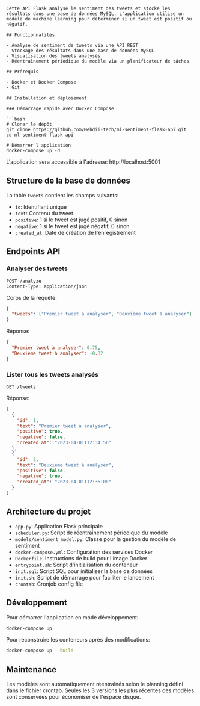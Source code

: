```# API d'Analyse de Sentiment pour Tweets

Cette API Flask analyse le sentiment des tweets et stocke les résultats dans une base de données MySQL. L'application utilise un modèle de machine learning pour déterminer si un tweet est positif ou négatif.

## Fonctionnalités

- Analyse de sentiment de tweets via une API REST
- Stockage des résultats dans une base de données MySQL
- Visualisation des tweets analysés
- Réentraînement périodique du modèle via un planificateur de tâches

## Prérequis

- Docker et Docker Compose
- Git

## Installation et déploiement

### Démarrage rapide avec Docker Compose

```bash
# Cloner le dépôt
git clone https://github.com/Mehdii-tech/ml-sentiment-flask-api.git
cd ml-sentiment-flask-api

# Démarrer l'application
docker-compose up -d
```

L'application sera accessible à l'adresse: http://localhost:5001

## Structure de la base de données

La table `tweets` contient les champs suivants:

- `id`: Identifiant unique
- `text`: Contenu du tweet
- `positive`: 1 si le tweet est jugé positif, 0 sinon
- `negative`: 1 si le tweet est jugé négatif, 0 sinon
- `created_at`: Date de création de l'enregistrement

## Endpoints API

### Analyser des tweets

```
POST /analyze
Content-Type: application/json
```

Corps de la requête:

```json
{
  "tweets": ["Premier tweet à analyser", "Deuxième tweet à analyser"]
}
```

Réponse:

```json
{
  "Premier tweet à analyser": 0.75,
  "Deuxième tweet à analyser": -0.32
}
```

### Lister tous les tweets analysés

```
GET /tweets
```

Réponse:

```json
[
  {
    "id": 1,
    "text": "Premier tweet à analyser",
    "positive": true,
    "negative": false,
    "created_at": "2023-04-01T12:34:56"
  },
  {
    "id": 2,
    "text": "Deuxième tweet à analyser",
    "positive": false,
    "negative": true,
    "created_at": "2023-04-01T12:35:00"
  }
]
```

## Architecture du projet

- `app.py`: Application Flask principale
- `scheduler.py`: Script de réentraînement périodique du modèle
- `models/sentiment_model.py`: Classe pour la gestion du modèle de sentiment
- `docker-compose.yml`: Configuration des services Docker
- `Dockerfile`: Instructions de build pour l'image Docker
- `entrypoint.sh`: Script d'initialisation du conteneur
- `init.sql`: Script SQL pour initialiser la base de données
- `init.sh`: Script de démarrage pour faciliter le lancement
- `crontab`: Cronjob config file

## Développement

Pour démarrer l'application en mode développement:

```bash
docker-compose up
```

Pour reconstruire les conteneurs après des modifications:

```bash
docker-compose up --build
```

## Maintenance

Les modèles sont automatiquement réentraînés selon le planning défini dans le fichier crontab. Seules les 3 versions les plus récentes des modèles sont conservées pour économiser de l'espace disque.
